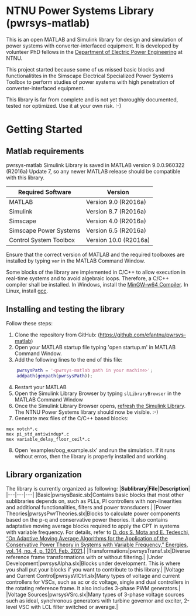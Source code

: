 # NTNU Power Systems Library (pwrsys-matlab)
This is an open MATLAB and Simulink library for design and simulation of power systems with converter-interfaced equipment. It is developed by volunteer PhD fellows in the [Department of Electric Power Engineering](https://www.ntnu.edu/iel/) at NTNU.

This project started because some of us missed basic blocks and functionalitites in the Simscape Electrical Specialized Power Systems Toolbox to perform studies of power systems with high penetration of converter-interfaced equipment. 

This library is far from complete and is not yet thoroughly documented, tested nor optimized. Use it at your own risk. :-)

# Getting Started

## Matlab requirements
pwrsys-matlab Simulink Library is saved in MATLAB version 9.0.0.960322 (R2016a) Update 7, so any newer MATLAB release should be compatible with this library.

|**Required Software**|**Version**|
|---|---|
|MATLAB|Version 9.0 (R2016a)|
|Simulink|Version 8.7 (R2016a)|
|Simscape|Version 4.0 (R2016a)|
|Simscape Power Systems|Version 6.5 (R2016a)|
|Control System Toolbox|Version 10.0 (R2016a)|
 
Ensure that the correct version of MATLAB and the required toolboxes are installed by typing `ver` in the MATLAB Command Window.

Some blocks of the library are implemented in C/C++ to allow execution in real-time systems and to avoid algebraic loops. Therefore, a C/C++ compiler shall be installed. In Windows, install the [MinGW-w64 Compiler](https://se.mathworks.com/help/matlab/matlab_external/install-mingw-support-package.html). In Linux, install [gcc](https://se.mathworks.com/matlabcentral/answers/377997-how-do-i-install-gcc-compiler-on-linux).  


## Installing and testing the library

Follow these steps:
1. Clone the repository from GitHub: (https://github.com/efantnu/pwrsys-matlab)
2. Open your MATLAB startup file typing 'open startup.m' in MATLAB Command Window.
3. Add the following lines to the end of this file:
```matlab
    pwrsysPath = '<pwrsys-matlab path in your machine>';
    addpath(genpath(pwrsysPath));
```
4. Restart your MATLAB
5. Open the Simulink Library Browser by typing `slLibraryBrowser` in the MATLAB Command Window
6. Once the Simulink Library Browser opens, [refresh the Simulink Library](https://se.mathworks.com/help/simulink/slref/librarybrowser.librarybrowser2.refresh.html). The NTNU Power Systems library should now be visible. :-)
7. Generate mex files of the C/C++ based blocks:
```mex enabled*.c
mex notch*.c
mex pi_std_antiwindup*.c
mex variable_delay_floor_ceil*.c
``` 
8. Open 'examples/oog_example.slx' and run the simulation. If it runs without erros, then the library is properly installed and working.   


## Library organization

The library is currently organized as following:
|**Sublibrary**|**File**|**Description**|
|---|---|---|
|Basic|pwrsysBasic.slx|Contains basic blocks that most other sublibraries depends on, such as PLLs, PI controllers with non-linearities and additional functionalities, filters and power transducers.|
|Power Theories|pwrsysPwrTheories.slx|Blocks to calculate power components based on the p-q and conservative power theories. It also contains adaptative moving average blocks required to apply the CPT in systems with variable frequency. For details, refer to [D. dos S. Mota and E. Tedeschi, “On Adaptive Moving Average Algorithms for the Application of the Conservative Power Theory in Systems with Variable Frequency,” Energies, vol. 14, no. 4, p. 1201, Feb. 2021](http://dx.doi.org/10.3390/en14041201).|
|Transformations|pwrsysTransf.slx|Diverse reference frame transformations with or without filtering.|
|Under Development|pwrsysAlpha.slx|Blocks under development. This is where you shall put your blocks if you want to contribute to this library.|
|Voltage and Current Control|pwrsysVICtrl.slx|Many types of voltage and current controllers for VSCs, such as ac or dc voltage, single and dual controllers in the rotating reference frame. It also includes 3-phase PWM generators.|
|Voltage Sources|pwrsysVSrc.slx|Many types of 3-phase voltage sources such as ideal, synchronous generators with turbine governor and exciter, 2-level VSC with LCL filter switched or average.|






